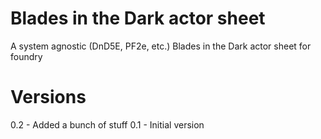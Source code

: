 # Blades in the Dark actor sheet
A system agnostic (DnD5E, PF2e, etc.) Blades in the Dark actor sheet for foundry

# Versions
0.2 - Added a bunch of stuff
0.1 - Initial version
